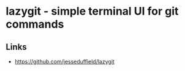# lazygit - simple terminal UI for git commands

## Links
- https://github.com/jesseduffield/lazygit
